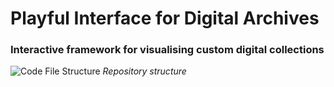 # Playful Interface for Digital Archives
### Interactive framework for visualising custom digital collections

![Code File Structure](https://github.com/user-attachments/assets/608200e6-f378-4073-b8d0-ef149f880ae9)
*Repository structure*
